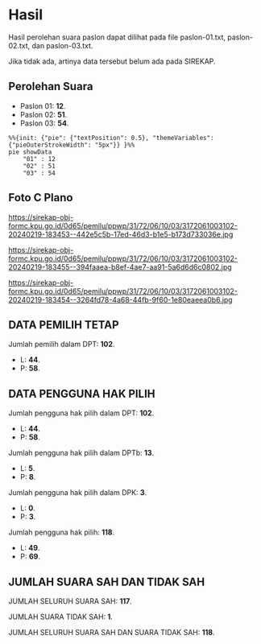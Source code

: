 # Hasil

Hasil perolehan suara paslon dapat dilihat pada file paslon-01.txt, paslon-02.txt, dan paslon-03.txt.

Jika tidak ada, artinya data tersebut belum ada pada SIREKAP.

## Perolehan Suara

 * Paslon 01: **12**.
 * Paslon 02: **51**.
 * Paslon 03: **54**.

```mermaid
%%{init: {"pie": {"textPosition": 0.5}, "themeVariables": {"pieOuterStrokeWidth": "5px"}} }%%
pie showData
    "01" : 12
    "02" : 51
    "03" : 54
```
## Foto C Plano

https://sirekap-obj-formc.kpu.go.id/0d65/pemilu/ppwp/31/72/06/10/03/3172061003102-20240219-183453--442e5c5b-17ed-46d3-b1e5-b173d733036e.jpg

https://sirekap-obj-formc.kpu.go.id/0d65/pemilu/ppwp/31/72/06/10/03/3172061003102-20240219-183455--394faaea-b8ef-4ae7-aa91-5a6d6d6c0802.jpg

https://sirekap-obj-formc.kpu.go.id/0d65/pemilu/ppwp/31/72/06/10/03/3172061003102-20240219-183454--3264fd78-4a68-44fb-9f60-1e80eaeea0b6.jpg

## DATA PEMILIH TETAP

Jumlah pemilih dalam DPT: **102**.
 * L: **44**.
 * P: **58**.

## DATA PENGGUNA HAK PILIH

Jumlah pengguna hak pilih dalam DPT: **102**.
 * L: **44**.
 * P: **58**.

Jumlah pengguna hak pilih dalam DPTb: **13**.
 * L: **5**.
 * P: **8**.

Jumlah pengguna hak pilih dalam DPK: **3**.
 * L: **0**.
 * P: **3**.

Jumlah pengguna hak pilih: **118**.
 * L: **49**.
 * P: **69**.

## JUMLAH SUARA SAH DAN TIDAK SAH

JUMLAH SELURUH SUARA SAH: **117**.

JUMLAH SUARA TIDAK SAH: **1**.

JUMLAH SELURUH SUARA SAH DAN SUARA TIDAK SAH: **118**.
